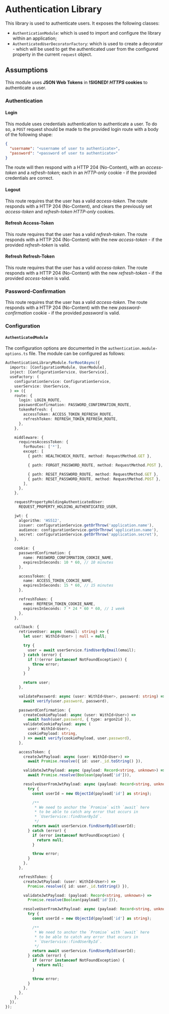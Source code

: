 # Authentication Library

This library is used to authenticate users. It exposes the following classes:

- `AuthenticationModule`: which is used to import and configure the library within an application;
- `AuthenticatedUserDecoratorFactory`: which is used to create a decorator - which will be used to get the authenticated user from the configured property in the current `request` object.

## Assumptions

This module uses **JSON Web Tokens** in **!SIGNED! _HTTPS_ cookies** to authenticate a user.

### Authentication

#### Login

This module uses credentials authentication to authenticate a user. To do so, a `POST` request should be made to the provided login route with a body of the following shape:

```json
{
  "username": "<username of user to authenticate>",
  "password": "<password of user to authenticate>"
}
```

The route will then respond with a HTTP 204 (No-Content), with an _access-token_ and a _refresh-token_; each in an _HTTP-only_ cookie - if the provided credentials are correct.

#### Logout

This route requires that the user has a valid _access-token_.
The route responds with a HTTP 204 (No-Content), and clears the previously set _access-token_ and _refresh-token_ _HTTP-only_ cookies.

#### Refresh Access-Token

This route requires that the user has a valid _refresh-token_.
The route responds with a HTTP 204 (No-Content) with the new _access-token_ - if the provided _refresh-token_ is valid.

#### Refresh Refresh-Token

This route requires that the user has a valid _access-token_.
The route responds with a HTTP 204 (No-Content) with the new _refresh-token_ - if the provided _access-token_ is valid.

### Password-Confirmation

This route requires that the user has a valid _access-token_.
The route responds with a HTTP 204 (No-Content) with the new _password-confirmation_ cookie - if the provided _password_ is valid.

### Configuration

#### `AuthenticatedModule`

The configuration options are documented in the `authentication.module-options.ts` file. The module can be configured as follows:

```ts
AuthenticationLibraryModule.forRootAsync({
  imports: [ConfigurationModule, UserModule],
  inject: [ConfigurationService, UserService],
  useFactory: (
    configurationService: ConfigurationService,
    userService: UserService,
  ) => ({
    route: {
      login: LOGIN_ROUTE,
      passwordConfirmation: PASSWORD_CONFIRMATION_ROUTE,
      tokenRefresh: {
        accessToken: ACCESS_TOKEN_REFRESH_ROUTE,
        refreshToken: REFRESH_TOKEN_REFRESH_ROUTE,
      },
    },

    middleware: {
      requiresAccessToken: {
        forRoutes: ['*'],
        except: [
          { path: HEALTHCHECK_ROUTE, method: RequestMethod.GET },

          { path: FORGOT_PASSWORD_ROUTE, method: RequestMethod.POST },

          { path: RESET_PASSWORD_ROUTE, method: RequestMethod.GET },
          { path: RESET_PASSWORD_ROUTE, method: RequestMethod.POST },
        ],
      },
    },

    requestPropertyHoldingAuthenticatedUser:
      REQUEST_PROPERTY_HOLDING_AUTHENTICATED_USER,

    jwt: {
      algorithm: 'HS512',
      issuer: configurationService.getOrThrow('application.name'),
      audience: configurationService.getOrThrow('application.name'),
      secret: configurationService.getOrThrow('application.secret'),
    },

    cookie: {
      passwordConfirmation: {
        name: PASSWORD_CONFIRMATION_COOKIE_NAME,
        expiresInSeconds: 10 * 60, // 10 minutes
      },

      accessToken: {
        name: ACCESS_TOKEN_COOKIE_NAME,
        expiresInSeconds: 15 * 60, // 15 minutes
      },

      refreshToken: {
        name: REFRESH_TOKEN_COOKIE_NAME,
        expiresInSeconds: 7 * 24 * 60 * 60, // 1 week
      },
    },

    callback: {
      retrieveUser: async (email: string) => {
        let user: WithId<User> | null = null;

        try {
          user = await userService.findUserByEmail(email);
        } catch (error) {
          if (!(error instanceof NotFoundException)) {
            throw error;
          }
        }

        return user;
      },

      validatePassword: async (user: WithId<User>, password: string) =>
        await verify(user.password, password),

      passwordConfirmation: {
        createCookiePayload: async (user: WithId<User>) =>
          await hash(user.password, { type: argon2id }),
        validateCookiePayload: async (
          user: WithId<User>,
          cookiePayload: string,
        ) => await verify(cookiePayload, user.password),
      },

      accessToken: {
        createJwtPayload: async (user: WithId<User>) =>
          await Promise.resolve({ id: user._id.toString() }),

        validateJwtPayload: async (payload: Record<string, unknown>) =>
          await Promise.resolve(Boolean(payload['id'])),

        resolveUserFromJwtPayload: async (payload: Record<string, unknown>) => {
          try {
            const userId = new ObjectId(payload['id'] as string);

            /**
             * We need to anchor the `Promise` with `await` here
             * to be able to catch any error that occurs in
             * `UserService::findUserById`.
             */
            return await userService.findUserById(userId);
          } catch (error) {
            if (error instanceof NotFoundException) {
              return null;
            }

            throw error;
          }
        },
      },

      refreshToken: {
        createJwtPayload: (user: WithId<User>) =>
          Promise.resolve({ id: user._id.toString() }),

        validateJwtPayload: (payload: Record<string, unknown>) =>
          Promise.resolve(Boolean(payload['id'])),

        resolveUserFromJwtPayload: async (payload: Record<string, unknown>) => {
          try {
            const userId = new ObjectId(payload['id'] as string);

            /**
             * We need to anchor the `Promise` with `await` here
             * to be able to catch any error that occurs in
             * `UserService::findUserById`.
             */
            return await userService.findUserById(userId);
          } catch (error) {
            if (error instanceof NotFoundException) {
              return null;
            }

            throw error;
          }
        },
      },
    },
  }),
});
```
